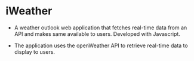 # iWeather
- A weather outlook web application that fetches real-time data from an API and makes same available to users. Developed with Javascript.

- The application uses the openWeather API to retrieve real-time data to display to users.


